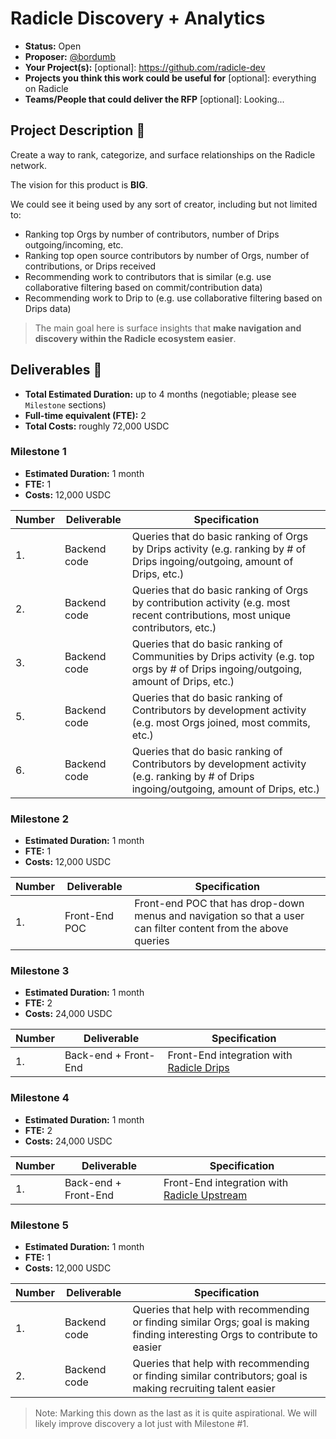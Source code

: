 # Radicle Discovery + Analytics

- **Status:** Open 
- **Proposer:** [@bordumb](https://github.com/bordumb)
- **Your Project(s):** [optional]: https://github.com/radicle-dev
- **Projects you think this work could be useful for** [optional]: everything on Radicle
- **Teams/People that could deliver the RFP** [optional]: Looking...

## Project Description :page_facing_up:

Create a way to rank, categorize, and surface relationships on the Radicle network.

The vision for this product is **BIG**.

We could see it being used by any sort of creator, including but not limited to:
* Ranking top Orgs by number of contributors, number of Drips outgoing/incoming, etc.
* Ranking top open source contributors by number of Orgs, number of contributions, or Drips received 
* Recommending work to contributors that is similar (e.g. use collaborative filtering based on commit/contribution data)
* Recommending work to Drip to (e.g. use collaborative filtering based on Drips data)

> The main goal here is surface insights that **make navigation and discovery within the Radicle ecosystem easier**.

## Deliverables :nut_and_bolt:

- **Total Estimated Duration:** up to 4 months (negotiable; please see `Milestone` sections)
- **Full-time equivalent (FTE):** 2
- **Total Costs:** roughly 72,000 USDC

### Milestone 1

- **Estimated Duration:** 1 month
- **FTE:** 1
- **Costs:** 12,000 USDC

| Number | Deliverable  | Specification                                                                                                                              |
|--------|--------------|--------------------------------------------------------------------------------------------------------------------------------------------|
| 1.     | Backend code | Queries that do basic ranking of Orgs by Drips activity (e.g. ranking by # of Drips ingoing/outgoing, amount of Drips, etc.)               |
| 2.     | Backend code | Queries that do basic ranking of Orgs by contribution activity (e.g. most recent contributions, most unique contributors, etc.)            |
| 3.     | Backend code | Queries that do basic ranking of Communities by Drips activity (e.g. top orgs by # of Drips ingoing/outgoing, amount of Drips, etc.)       |
| 5.     | Backend code | Queries that do basic ranking of Contributors by development activity (e.g. most Orgs joined, most commits, etc.)                          |
| 6.     | Backend code | Queries that do basic ranking of Contributors by development activity (e.g. ranking by # of Drips ingoing/outgoing, amount of Drips, etc.) |

### Milestone 2

- **Estimated Duration:** 1 month
- **FTE:** 1
- **Costs:** 12,000 USDC

| Number | Deliverable   | Specification                                                                                                  |
| ------ |---------------|----------------------------------------------------------------------------------------------------------------|
| 1.     | Front-End POC | Front-end POC that has drop-down menus and navigation so that a user can filter content from the above queries |

### Milestone 3

- **Estimated Duration:** 1 month
- **FTE:** 2
- **Costs:** 24,000 USDC

| Number | Deliverable          | Specification                              |
| ------ |----------------------|--------------------------------------------|
| 1.     | Back-end + Front-End | Front-End integration with [Radicle Drips](https://app.drips.network/explore) |

### Milestone 4

- **Estimated Duration:** 1 month
- **FTE:** 2
- **Costs:** 24,000 USDC

| Number | Deliverable          | Specification                                                                    |
| ------ |----------------------|----------------------------------------------------------------------------------|
| 1.     | Back-end + Front-End | Front-End integration with [Radicle Upstream](https://radicle.xyz/tryit) |

### Milestone 5 

- **Estimated Duration:** 1 month
- **FTE:** 1
- **Costs:** 12,000 USDC

| Number | Deliverable  | Specification                                                                                                                |
|--------|--------------|------------------------------------------------------------------------------------------------------------------------------|
| 1.     | Backend code | Queries that help with recommending or finding similar Orgs; goal is making finding interesting Orgs to contribute to easier |
| 2.     | Backend code | Queries that help with recommending or finding similar contributors; goal is making recruiting talent easier                 |

> Note: Marking this down as the last as it is quite aspirational. We will likely improve discovery a lot just with Milestone #1.
